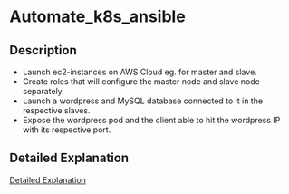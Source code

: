 # Automate_k8s_ansible
Description
------------

* Launch ec2-instances on AWS Cloud eg. for master and slave.
* Create roles that will configure the master node and slave node separately.
* Launch a wordpress and MySQL database connected to it in the respective slaves.
* Expose the wordpress pod and the client able to hit the wordpress IP with its respective port.

Detailed Explanation
------------
[Detailed Explanation]()
